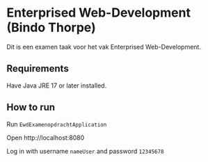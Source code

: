 # Enterprised Web-Development (Bindo Thorpe)

Dit is een examen taak voor het vak Enterprised Web-Development.


## Requirements

Have Java JRE 17 or later installed.

## How to run

Run ```EwdExamenopdrachtApplication```

Open http://localhost:8080

Log in with username ```nameUser``` and password ```12345678```